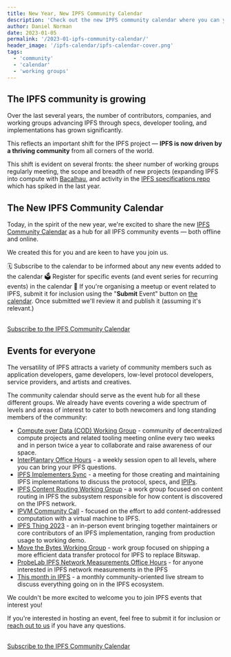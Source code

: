 ```yaml
---
title: New Year, New IPFS Community Calendar
description: 'Check out the new IPFS community calendar where you can you can discover and register for IPFS community events, working group meetings, and more.'
author: Daniel Norman
date: 2023-01-05
permalink: '/2023-01-ipfs-community-calendar/'
header_image: '/ipfs-calendar/ipfs-calendar-cover.png'
tags:
  - 'community'
  - 'calendar'
  - 'working groups'
---
```


## The IPFS community is growing

Over the last several years, the number of contributors, companies, and working groups advancing IPFS through specs, developer tooling, and implementations has grown significantly.

This reflects an important shift for the IPFS project — **IPFS is now driven by a thriving community** from all corners of the world.

This shift is evident on several fronts: the sheer number of working groups regularly meeting, the scope and breadth of new projects (expanding IPFS into compute with [Bacalhau](https://www.bacalhau.org/), and activity in the [IPFS specifications repo](https://github.com/ipfs/specs/) which has spiked in the last year.

## The New IPFS Community Calendar

Today, in the spirit of the new year, we're excited to share the new [IPFS Community Calendar](https://ipfs.fyi/calendar) as a hub for all IPFS community events — both offline and online.

We created this for you and are keen to have you join us.

🗓 Subscribe to the calendar to be informed about any new events added to the calendar
🗳 Register for specific events (and event series for recurring events) in the calendar
🎫 If you're organising a meetup or event related to IPFS, submit it for inclusion using the "**Submit** Event" button on [the calendar](https://ipfs.fyi/calendar). Once submitted we'll review it and publish it (assuming it's relevant.)

<br />
<a href="https://ipfs.fyi/calendar" class="cta-button">
  Subscribe to the IPFS Community Calendar
</a>

## Events for everyone

The versatility of IPFS attracts a variety of community members such as application developers, game developers, low-level protocol developers, service providers, and artists and creatives.

The community calendar should serve as the event hub for all these different groups. We already have events covering a wide spectrum of levels and areas of interest to cater to both newcomers and long standing members of the community:

- [Compute over Data (COD) Working Group](https://lu.ma/codwg) - community of decentralized compute projects and related tooling meeting online every two weeks and in person twice a year to collaborate and raise awareness of our space.
- [InterPlantary Office Hours](https://lu.ma/IP-Office-Hours) - a weekly session open to all levels, where you can bring your IPFS questions.
- [IPFS Implementers Sync](https://lu.ma/ipfs-implementers) - a meeting for those creating and maintaining IPFS implementations to discuss the protocol, specs, and [IPIPs](https://github.com/ipfs/specs/blob/main/IPIP_PROCESS.md).
- [IPFS Content Routing Working Group](https://lu.ma/ipfs-routing-wg) - a work group focused on content routing in IPFS the subsystem responsible for how content is discovered on the IPFS network.
- [IPVM Community Call](https://lu.ma/ipvm) - focused on the effort to add content-addressed computation with a virtual machine to IPFS.
- [IPFS Thing 2023](https://lu.ma/ipfsthing-preregistration) - an in-person event bringing together maintainers or core contributors of an IPFS implementation, ranging from production usage to working demo.
- [Move the Bytes Working Group](https://lu.ma/8kk9i628) - work group focused on shipping a more efficient data transfer protocol for IPFS to replace Bitswap.
- [ProbeLab IPFS Network Measurements Office Hours](https://lu.ma/ipfs-network-measurements) - for anyone interested in IPFS network measurements in the IPFS
- [This month in IPFS](https://lu.ma/ipfs-live) - a monthly community-oriented live stream to discuss everything going on in the IPFS ecosystem.

We couldn't be more excited to welcome you to join IPFS events that interest you!

If you're interested in hosting an event, feel free to submit it for inclusion or [reach out to us](mailto:devrel@ipfs.tech) if you have any questions.

<br />
<a traget="_blank" href="https://ipfs.fyi/calendar" class="cta-button">
  Subscribe to the IPFS Community Calendar
</a>
